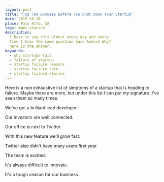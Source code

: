 ```yaml
---
layout: post
title: "Top Ten Excuses Before You Shut Down Your Startup"
date: 2015-10-20
place: Palo Alto, CA
tags: mgmt startup
description:
  I have to say this almost every day and every
  time I hear the same question back &mdash Why?
  Here is the answer.
keywords:
  - why startups fail
  - failure of startup
  - startup failure reasons
  - startup failure rate
  - startup failure stories
---
```


Here is a non exhaustive list of simptoms of a startup
that is heading to failure. Maybe there are more, but
under this list I can put my signature. I've seen them
so many times.

<!--more-->

We've got a brilliant lead developer.

Our investors are well connected.

Our office is next to Twitter.

With this new feature we'll grow fast.

Twitter also didn't have many users first year.

The team is excited.

It's always difficult to innovate.

It's a tough season for our business.

